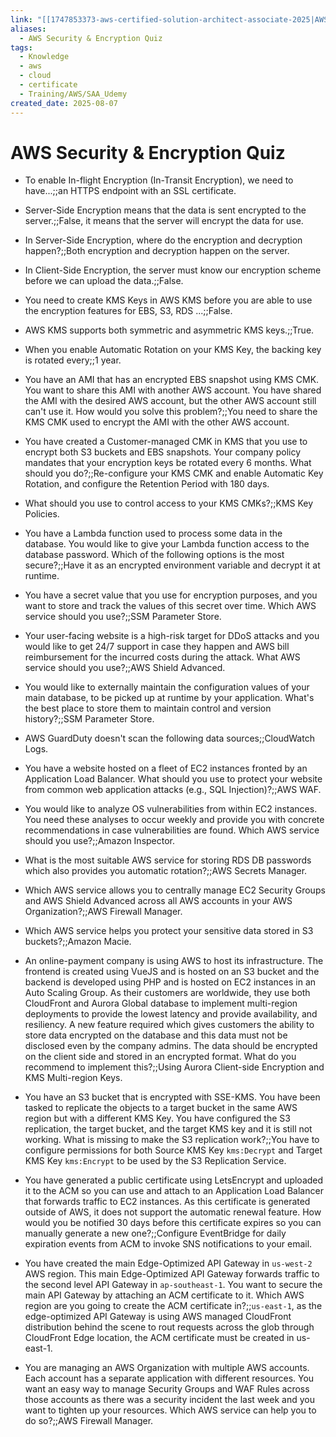 ```yaml
---
link: "[[1747853373-aws-certified-solution-architect-associate-2025|AWS Certified Solution Architect Associate 2025]]"
aliases:
  - AWS Security & Encryption Quiz
tags:
  - Knowledge
  - aws
  - cloud
  - certificate
  - Training/AWS/SAA_Udemy
created_date: 2025-08-07
---
```

# AWS Security & Encryption Quiz
- To enable In-flight Encryption (In-Transit Encryption), we need to have...;;an HTTPS endpoint with an SSL certificate.
<!--SR:!2025-10-31,51,250-->
- Server-Side Encryption means that the data is sent encrypted to the server.;;False, it means that the server will encrypt the data for use.
<!--SR:!2025-10-28,61,310-->
- In Server-Side Encryption, where do the encryption and decryption happen?;;Both encryption and decryption happen on the server.
<!--SR:!2025-10-22,56,310-->
- In Client-Side Encryption, the server must know our encryption scheme before we can upload the data.;;False.
<!--SR:!2025-10-23,57,310-->
- You need to create KMS Keys in AWS KMS before you are able to use the encryption features for EBS, S3, RDS ...;;False.
<!--SR:!2025-11-01,64,310-->
- AWS KMS supports both symmetric and asymmetric KMS keys.;;True.
<!--SR:!2025-11-01,64,310-->
- When you enable Automatic Rotation on your KMS Key, the backing key is rotated every;;1 year.
<!--SR:!2025-10-22,56,310-->
- You have an AMI that has an encrypted EBS snapshot using KMS CMK. You want to share this AMI with another AWS account. You have shared the AMI with the desired AWS account, but the other AWS account still can't use it. How would you solve this problem?;;You need to share the KMS CMK used to encrypt the AMI with the other AWS account.
<!--SR:!2025-10-21,55,310-->
- You have created a Customer-managed CMK in KMS that you use to encrypt both S3 buckets and EBS snapshots. Your company policy mandates that your encryption keys be rotated every 6 months. What should you do?;;Re-configure your KMS CMK and enable Automatic Key Rotation, and configure the Retention Period with 180 days.
<!--SR:!2025-10-14,46,290-->
- What should you use to control access to your KMS CMKs?;;KMS Key Policies.
<!--SR:!2025-10-05,41,290-->
- You have a Lambda function used to process some data in the database. You would like to give your Lambda function access to the database password. Which of the following options is the most secure?;;Have it as an encrypted environment variable and decrypt it at runtime.
<!--SR:!2025-10-02,38,290-->
- You have a secret value that you use for encryption purposes, and you want to store and track the values of this secret over time. Which AWS service should you use?;;SSM Parameter Store.
<!--SR:!2025-09-26,32,270-->
- Your user-facing website is a high-risk target for DDoS attacks and you would like to get 24/7 support in case they happen and AWS bill reimbursement for the incurred costs during the attack. What AWS service should you use?;;AWS Shield Advanced.
<!--SR:!2025-10-30,63,310-->
- You would like to externally maintain the configuration values of your main database, to be picked up at runtime by your application. What's the best place to store them to maintain control and version history?;;SSM Parameter Store.
<!--SR:!2025-10-31,63,310-->
- AWS GuardDuty doesn't scan the following data sources;;CloudWatch Logs.
<!--SR:!2025-10-07,19,230-->
- You have a website hosted on a fleet of EC2 instances fronted by an Application Load Balancer. What should you use to protect your website from common web application attacks (e.g., SQL Injection)?;;AWS WAF.
<!--SR:!2025-11-02,65,310-->
- You would like to analyze OS vulnerabilities from within EC2 instances. You need these analyses to occur weekly and provide you with concrete recommendations in case vulnerabilities are found. Which AWS service should you use?;;Amazon Inspector.
<!--SR:!2025-10-05,24,230-->
- What is the most suitable AWS service for storing RDS DB passwords which also provides you automatic rotation?;;AWS Secrets Manager.
<!--SR:!2025-10-01,37,290-->
- Which AWS service allows you to centrally manage EC2 Security Groups and AWS Shield Advanced across all AWS accounts in your AWS Organization?;;AWS Firewall Manager.
<!--SR:!2025-10-27,60,310-->
- Which AWS service helps you protect your sensitive data stored in S3 buckets?;;Amazon Macie.
<!--SR:!2025-10-02,14,270-->
- An online-payment company is using AWS to host its infrastructure. The frontend is created using VueJS and is hosted on an S3 bucket and the backend is developed using PHP and is hosted on EC2 instances in an Auto Scaling Group. As their customers are worldwide, they use both CloudFront and Aurora Global database to implement multi-region deployments to provide the lowest latency and provide availability, and resiliency. A new feature required which gives customers the ability to store data encrypted on the database and this data must not be disclosed even by the company admins. The data should be encrypted on the client side and stored in an encrypted format. What do you recommend to implement this?;;Using Aurora Client-side Encryption and KMS Multi-region Keys.
<!--SR:!2025-10-31,39,250-->
- You have an S3 bucket that is encrypted with SSE-KMS. You have been tasked to replicate the objects to a target bucket in the same AWS region but with a different KMS Key. You have configured the S3 replication, the target bucket, and the target KMS key and it is still not working. What is missing to make the S3 replication work?;;You have to configure permissions for both Source KMS Key `kms:Decrypt` and Target KMS Key `kms:Encrypt` to be used by the S3 Replication Service.
<!--SR:!2025-12-21,94,290-->
- You have generated a public certificate using LetsEncrypt and uploaded it to the ACM so you can use and attach to an Application Load Balancer that forwards traffic to EC2 instances. As this certificate is generated outside of AWS, it does not support the automatic renewal feature. How would you be notified 30 days before this certificate expires so you can manually generate a new one?;;Configure EventBridge for daily expiration events from ACM to invoke SNS notifications to your email.
<!--SR:!2025-10-21,42,250-->
- You have created the main Edge-Optimized API Gateway in `us-west-2` AWS region. This main Edge-Optimized API Gateway forwards traffic to the second level API Gateway in `ap-southeast-1`. You want to secure the main API Gateway by attaching an ACM certificate to it. Which AWS region are you going to create the ACM certificate in?;;`us-east-1`, as the edge-optimized API Gateway is using AWS managed CloudFront distribution behind the scene to rout requests across the glob through CloudFront Edge location, the ACM certificate must be created in us-east-1.
<!--SR:!2025-10-29,62,310-->
- You are managing an AWS Organization with multiple AWS accounts. Each account has a separate application with different resources. You want an easy way to manage Security Groups and WAF Rules across those accounts as there was a security incident the last week and you want to tighten up your resources. Which AWS service can help you to do so?;;AWS Firewall Manager.
<!--SR:!2025-09-27,22,270-->




